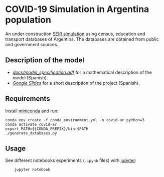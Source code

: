 # COVID-19 Simulation in Argentina population

An under construction [SEIR simulation](https://en.wikipedia.org/wiki/Compartmental_models_in_epidemiology) using census, education and transport databases of Argentina. The databases are obtained from public and government sources.

## Description of the model
- *[docs/model_specification.pdf](https://github.com/vmartinv/simulator-covid-19-argentina/raw/master/docs/model_specification.pdf)* for a mathematical description of the model (Spanish).
- *[Google Slides](https://docs.google.com/presentation/d/1cNZLiriVJxIJajvodh8ViYtx37NB8REJ2n5osU5jKA0/edit?usp=sharing)* for a short description of the project (Spanish).

## Requirements
Install [miniconda](https://docs.conda.io/en/latest/miniconda.html) and run:

    conda env create -f conda_environment.yml -n covid-ar python=3
    conda activate covid-ar
    export PATH=${CONDA_PREFIX}/bin:$PATH
    ./generate_databases.py

## Usage
See different notebooks experiments (`.ipynb` files) with [jupyter](https://jupyter.org):

        jupyter notebook
